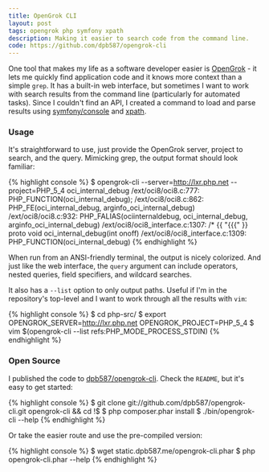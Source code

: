 ```yaml
---
title: OpenGrok CLI
layout: post
tags: opengrok php symfony xpath
description: Making it easier to search code from the command line.
code: https://github.com/dpb587/opengrok-cli
---
```


One tool that makes my life as a software developer easier is [OpenGrok][1] - it lets me quickly find application code
and it knows more context than a simple `grep`. It has a built-in web interface, but sometimes I want to work with
search results from the command line (particularly for automated tasks). Since I couldn't find an API, I created a
command to load and parse results using [symfony/console][3] and [xpath][4].


### Usage

It's straightforward to use, just provide the OpenGrok server, project to search, and the query. Mimicking grep, the
output format should look familiar:

{% highlight console %}
$ opengrok-cli --server=http://lxr.php.net --project=PHP_5_4 oci_internal_debug
/ext/oci8/oci8.c:777: PHP_FUNCTION(oci_internal_debug);
/ext/oci8/oci8.c:862: 	PHP_FE(oci_internal_debug,			arginfo_oci_internal_debug)
/ext/oci8/oci8.c:932: 	PHP_FALIAS(ociinternaldebug,	oci_internal_debug,		arginfo_oci_internal_debug)
/ext/oci8/oci8_interface.c:1307: /* {{ "{{{" }} proto void oci_internal_debug(int onoff)
/ext/oci8/oci8_interface.c:1309: PHP_FUNCTION(oci_internal_debug)
{% endhighlight %}

When run from an ANSI-friendly terminal, the output is nicely colorized. And just like the web interface, the `query`
argument can include operators, nested queries, field specifiers, and wildcard searches.

It also has a `--list` option to only output paths. Useful if I'm in the repository's top-level and I want to work
through all the results with `vim`:

{% highlight console %}
$ cd php-src/
$ export OPENGROK_SERVER=http://lxr.php.net OPENGROK_PROJECT=PHP_5_4
$ vim $(opengrok-cli --list refs:PHP_MODE_PROCESS_STDIN)
{% endhighlight %}


### Open Source

I published the code to [dpb587/opengrok-cli][5]. Check the `README`, but it's easy to get started:

{% highlight console %}
$ git clone git://github.com/dpb587/opengrok-cli.git opengrok-cli && cd !$
$ php composer.phar install
$ ./bin/opengrok-cli --help
{% endhighlight %}

Or take the easier route and use the pre-compiled version:

{% highlight console %}
$ wget static.dpb587.me/opengrok-cli.phar
$ php opengrok-cli.phar --help
{% endhighlight %}


 [1]: http://hub.opensolaris.org/bin/view/Project+opengrok/
 [2]: http://ctags.sourceforge.net/
 [3]: http://symfony.com/doc/master/components/console/introduction.html
 [4]: http://us.php.net/domxpath
 [5]: https://github.com/dpb587/opengrok-cli
